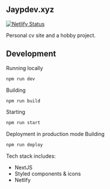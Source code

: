 ## Jaypdev.xyz
[![Netlify Status](https://api.netlify.com/api/v1/badges/ad0b1861-3473-411d-8c6f-62e83523e40c/deploy-status)](https://app.netlify.com/sites/angry-almeida-24dc16/deploys)

Personal cv site and a hobby project.

## Development

Running locally
```bash
npm run dev
```

Building
```bash
npm run build
```

Starting
```bash
npm run start
```

Deployment in production mode
Building
```bash
npm run deploy
```

Tech stack includes:
- NextJS
- Styled components & icons
- Netlify

